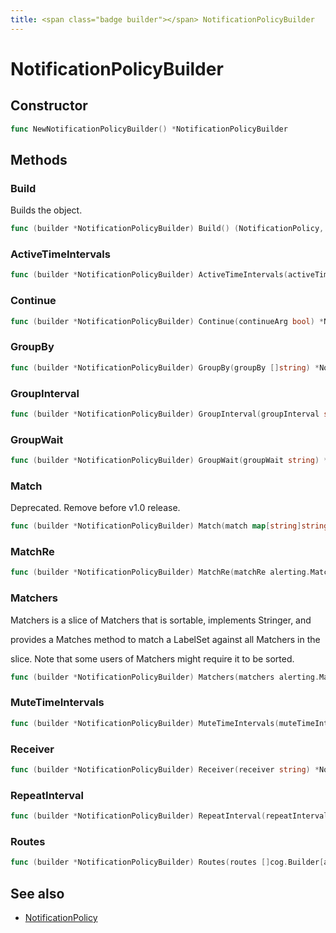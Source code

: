 ```yaml
---
title: <span class="badge builder"></span> NotificationPolicyBuilder
---
```

# <span class="badge builder"></span> NotificationPolicyBuilder

## Constructor

```go
func NewNotificationPolicyBuilder() *NotificationPolicyBuilder
```
## Methods

### <span class="badge object-method"></span> Build

Builds the object.

```go
func (builder *NotificationPolicyBuilder) Build() (NotificationPolicy, error)
```

### <span class="badge object-method"></span> ActiveTimeIntervals

```go
func (builder *NotificationPolicyBuilder) ActiveTimeIntervals(activeTimeIntervals []string) *NotificationPolicyBuilder
```

### <span class="badge object-method"></span> Continue

```go
func (builder *NotificationPolicyBuilder) Continue(continueArg bool) *NotificationPolicyBuilder
```

### <span class="badge object-method"></span> GroupBy

```go
func (builder *NotificationPolicyBuilder) GroupBy(groupBy []string) *NotificationPolicyBuilder
```

### <span class="badge object-method"></span> GroupInterval

```go
func (builder *NotificationPolicyBuilder) GroupInterval(groupInterval string) *NotificationPolicyBuilder
```

### <span class="badge object-method"></span> GroupWait

```go
func (builder *NotificationPolicyBuilder) GroupWait(groupWait string) *NotificationPolicyBuilder
```

### <span class="badge object-method"></span> Match

Deprecated. Remove before v1.0 release.

```go
func (builder *NotificationPolicyBuilder) Match(match map[string]string) *NotificationPolicyBuilder
```

### <span class="badge object-method"></span> MatchRe

```go
func (builder *NotificationPolicyBuilder) MatchRe(matchRe alerting.MatchRegexps) *NotificationPolicyBuilder
```

### <span class="badge object-method"></span> Matchers

Matchers is a slice of Matchers that is sortable, implements Stringer, and

provides a Matches method to match a LabelSet against all Matchers in the

slice. Note that some users of Matchers might require it to be sorted.

```go
func (builder *NotificationPolicyBuilder) Matchers(matchers alerting.Matchers) *NotificationPolicyBuilder
```

### <span class="badge object-method"></span> MuteTimeIntervals

```go
func (builder *NotificationPolicyBuilder) MuteTimeIntervals(muteTimeIntervals []string) *NotificationPolicyBuilder
```

### <span class="badge object-method"></span> Receiver

```go
func (builder *NotificationPolicyBuilder) Receiver(receiver string) *NotificationPolicyBuilder
```

### <span class="badge object-method"></span> RepeatInterval

```go
func (builder *NotificationPolicyBuilder) RepeatInterval(repeatInterval string) *NotificationPolicyBuilder
```

### <span class="badge object-method"></span> Routes

```go
func (builder *NotificationPolicyBuilder) Routes(routes []cog.Builder[alerting.NotificationPolicy]) *NotificationPolicyBuilder
```

## See also

 * <span class="badge object-type-struct"></span> [NotificationPolicy](./object-NotificationPolicy.md)
